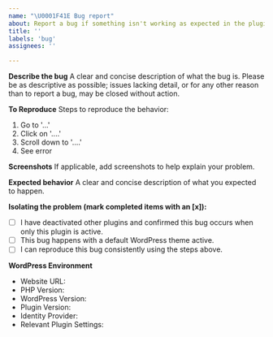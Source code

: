 ```yaml
---
name: "\U0001F41E Bug report"
about: Report a bug if something isn't working as expected in the plugin.
title: ''
labels: 'bug'
assignees: ''

---
```


**Describe the bug**
A clear and concise description of what the bug is. Please be as descriptive as possible; issues lacking detail, or for any other reason than to report a bug, may be closed without action.

**To Reproduce**
Steps to reproduce the behavior:
1. Go to '...'
2. Click on '....'
3. Scroll down to '....'
4. See error

**Screenshots**
If applicable, add screenshots to help explain your problem.

**Expected behavior**
A clear and concise description of what you expected to happen.

**Isolating the problem (mark completed items with an [x]):**
- [ ] I have deactivated other plugins and confirmed this bug occurs when only this plugin is active.
- [ ] This bug happens with a default WordPress theme active.
- [ ] I can reproduce this bug consistently using the steps above.

**WordPress Environment**
- Website URL: 
- PHP Version: 
- WordPress Version: 
- Plugin Version: 
- Identity Provider: 
- Relevant Plugin Settings: 
